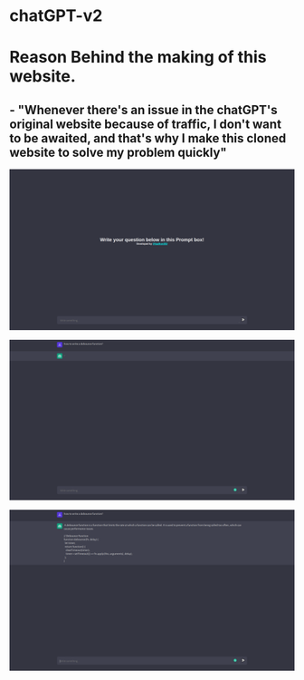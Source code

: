# chatGPT-v2

# Reason Behind the making of this website.
## - "Whenever there's an issue in the chatGPT's original website because of traffic, I don't want to be awaited, and that's why I make this cloned website to solve my problem quickly"

![Screen-1](./client/assets/screen1.png "This is the landing screen")

![Screen-2](./client/assets/screen2.png "This is the loading screen for fetching data")

![Screen-3](./client/assets/screen3.png "After data Fetched!")
